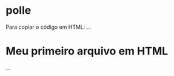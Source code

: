 # polle
Para copiar o código em HTML:
...
<html>
 <h1>Meu primeiro arquivo em HTML</h1>
</html>
...
